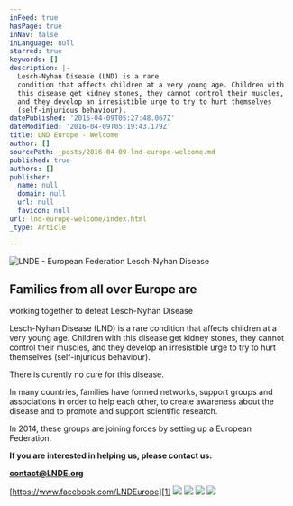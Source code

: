 ```yaml
---
inFeed: true
hasPage: true
inNav: false
inLanguage: null
starred: true
keywords: []
description: |-
  Lesch-Nyhan Disease (LND) is a rare
  condition that affects children at a very young age. Children with
  this disease get kidney stones, they cannot control their muscles,
  and they develop an irresistible urge to try to hurt themselves
  (self-injurious behaviour).
datePublished: '2016-04-09T05:27:48.067Z'
dateModified: '2016-04-09T05:19:43.179Z'
title: LND Europe - Welcome
author: []
sourcePath: _posts/2016-04-09-lnd-europe-welcome.md
published: true
authors: []
publisher:
  name: null
  domain: null
  url: null
  favicon: null
url: lnd-europe-welcome/index.html
_type: Article

---
```

![LNDE - European Federation Lesch-Nyhan Disease](https://s3-us-west-2.amazonaws.com/the-grid-img/p/cadc32359a1a97abb369f98725050a803f82d1a1.png)

## Families from all over Europe are
working together to defeat Lesch-Nyhan Disease

Lesch-Nyhan Disease (LND) is a rare
condition that affects children at a very young age. Children with
this disease get kidney stones, they cannot control their muscles,
and they develop an irresistible urge to try to hurt themselves
(self-injurious behaviour).

There is curently no cure for this
disease.

In many countries, families have
formed networks, support groups and associations in order to help
each other, to create awareness about the disease and to promote
and support scientific research.

In 2014, these groups are joining
forces by setting up a European Federation.

**If you are interested in
helping us, please contact us:**

**[contact@LNDE.org][0]**

[https://www.facebook.com/LNDEurope][1]
![](https://s3-us-west-2.amazonaws.com/the-grid-img/p/3474214eb44e56178fd7452217b191fb0fb4b965.png)
![](https://the-grid-user-content.s3-us-west-2.amazonaws.com/a9d01476-23ef-40d5-864d-1309d4d2f2da.png)
![](https://s3-us-west-2.amazonaws.com/the-grid-img/p/924a02a78347fb928809068156c15c846671fea1.png)
![](https://s3-us-west-2.amazonaws.com/the-grid-img/p/6feca2788e5ca6200f5079ebb05eea159a67233a.png)

[0]: mailto:contact@LNDE.org
[1]: https://www.facebook.com/LNDEurope